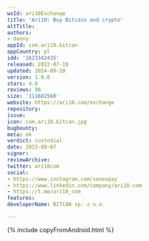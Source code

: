 ```yaml
---
wsId: ari10Exchange
title: 'Ari10: Buy Bitcoin and crypto'
altTitle: 
authors:
- danny
appId: com.ari10.bitcan
appCountry: pl
idd: '1623342435'
released: 2022-07-19
updated: 2024-09-10
version: 1.8.0
stars: 4.6
reviews: 96
size: '111682560'
website: https://ari10.com/exchange
repository: 
issue: 
icon: com.ari10.bitcan.jpg
bugbounty: 
meta: ok
verdict: custodial
date: 2023-09-07
signer: 
reviewArchive: 
twitter: ari10com
social:
- https://www.instagram.com/senexpay
- https://www.linkedin.com/company/ari10-com
- https://t.me/ari10_com
features: 
developerName: BITCAN sp. z o.o.

---
```


{% include copyFromAndroid.html %}